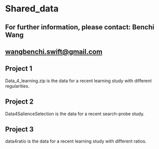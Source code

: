 # Shared_data
## For further information, please contact: Benchi Wang 
## wangbenchi.swift@gmail.com

## Project 1
Data_4_learning.zip is the data for a recent learning study with different regularities.

## Project 2
Data4SalienceSelection is the data for a recent search-probe study.

## Project 3
data4ratio is the data for a recent learning study with different ratios.
